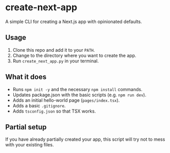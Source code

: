 # create-next-app

A simple CLI for creating a Next.js app with opinionated defaults.

## Usage

1. Clone this repo and add it to your `PATH`.
2. Change to the directory where you want to create the app.
3. Run `create_next_app.py` in your terminal.

## What it does

* Runs `npm init -y` and the necessary `npm install` commands.
* Updates package.json with the basic scripts (e.g. `npm run dev`).
* Adds an initial hello-world page (`pages/index.tsx`).
* Adds a basic `.gitignore`.
* Adds `tsconfig.json` so that TSX works.

## Partial setup

If you have already partially created your app, this script will try not to
mess with your existing files.

